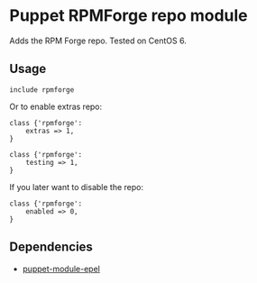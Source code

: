 Puppet RPMForge repo module
==============

Adds the RPM Forge repo. Tested on CentOS 6.

Usage
--------------

```puppet
include rpmforge
```

Or to enable extras repo:

```puppet
class {'rpmforge':
	extras => 1,
}
```

```puppet
class {'rpmforge':
	testing => 1,
}
```

If you later want to disable the repo:

```puppet
class {'rpmforge':
	enabled => 0,
}
```

Dependencies
--------------
* [puppet-module-epel](https://github.com/stahnma/puppet-module-epel)
